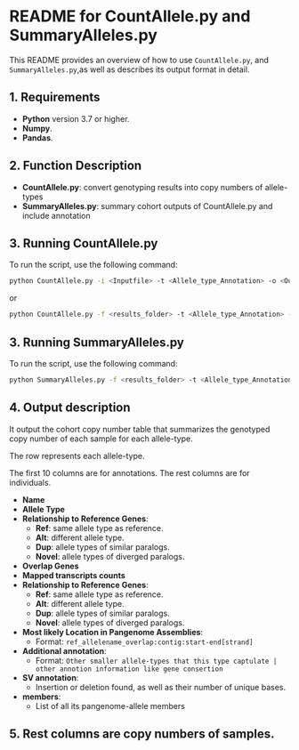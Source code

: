 # README for CountAllele.py and SummaryAlleles.py

This README provides an overview of how to use `CountAllele.py`, and `SummaryAlleles.py`,as well as describes its output format in detail.

## 1. Requirements
- **Python** version 3.7 or higher.
- **Numpy**.
- **Pandas**.

## 2. Function Description
- **CountAllele.py**: convert genotyping results into copy numbers of allele-types
- **SummaryAlleles.py**: summary cohort outputs of CountAllele.py and include annotation

## 3. Running CountAllele.py

To run the script, use the following command:

```bash
python CountAllele.py -i <Inputfile> -t <Allele_type_Annotation> -o <Outputfile>
```
or
```bash
python CountAllele.py -f <results_folder> -t <Allele_type_Annotation> -n <numthreads>
```

## 3. Running SummaryAlleles.py

To run the script, use the following command:

```bash
python SummaryAlleles.py -f <results_folder> -t <Allele_type_Annotation> -o <Outputfile>
```

## 4. Output description

It output the cohort copy number table that summarizes the genotyped copy number of each sample for each allele-type.

The row represents each allele-type.  

The first 10 columns are for annotations. The rest columns are for individuals.  


- **Name**
- **Allele Type**
- **Relationship to Reference Genes**:
  - **Ref**: same allele type as reference.
  - **Alt**: different allele type.
  - **Dup**: allele types of similar paralogs.
  - **Novel**: allele types of diverged paralogs.
- **Overlap Genes**
- **Mapped transcripts counts**
- **Relationship to Reference Genes**:
  - **Ref**: same allele type as reference.
  - **Alt**: different allele type.
  - **Dup**: allele types of similar paralogs.
  - **Novel**: allele types of diverged paralogs.
- **Most likely Location in Pangenome Assemblies**:
  - Format: `ref_allelename_overlap:contig:start-end[strand]`
- **Additional annotation**:
  - Format: `Other smaller allele-types that this type captulate | other annotion information like gene consertion`
- **SV annotation**:
  - Insertion or deletion found, as well as their number of unique bases.
- **members**:
  - List of all its pangenome-allele members

## 5. Rest columns are copy numbers of samples. 












